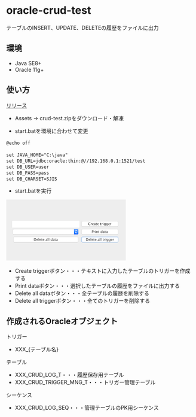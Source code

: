 # oracle-crud-test

テーブルのINSERT、UPDATE、DELETEの履歴をファイルに出力

## 環境
- Java SE8+
- Oracle 11g+

## 使い方
[リリース](https://github.com/d-segawa/oracle-crud-test/releases)
- Assets -> crud-test.zipをダウンロード・解凍


- start.batを環境に合わせて変更

```
@echo off

set JAVA_HOME="C:\java"
set DB_URL=jdbc:oracle:thin:@//192.168.0.1:1521/test
set DB_USER=user
set DB_PASS=pass
set DB_CHARSET=SJIS

```
- start.batを実行

![起動画面](https://github.com/d-segawa/oracle-crud-test/blob/images/image/gui.png)

- Create triggerボタン・・・テキストに入力したテーブルのトリガーを作成する
- Print dataボタン・・・選択したテーブルの履歴をファイルに出力する
- Delete all dataボタン・・・全テーブルの履歴を削除する
- Delete all triggerボタン・・・全てのトリガーを削除する

## 作成されるOracleオブジェクト
トリガー
- XXX_{テーブル名}

テーブル
- XXX_CRUD_LOG_T・・・履歴保存用テーブル
- XXX_CRUD_TRIGGER_MNG_T・・・トリガー管理テーブル

シーケンス
- XXX_CRUD_LOG_SEQ・・・管理テーブルのPK用シーケンス
